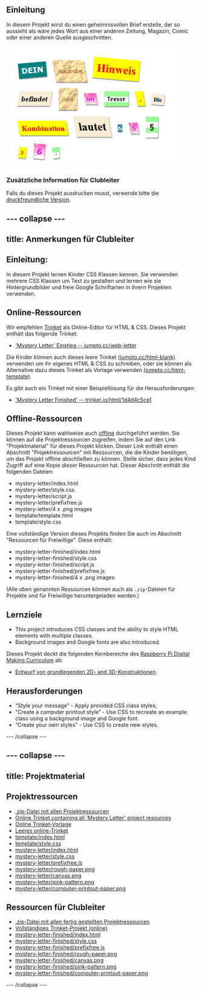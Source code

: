 ## Einleitung

In diesem Projekt wirst du einen geheimnisvollen Brief erstelle, der so aussieht als wäre jedes Wort aus einer anderen Zeitung, Magazin, Comic oder einer anderen Quelle ausgeschnitten.

![Screenshot](images/letter-final.png)

### Zusätzliche Information für Clubleiter

Falls du dieses Projekt ausdrucken musst, verwende bitte die [druckfreundliche Version](https://projects.raspberrypi.org/en/projects/mystery-letter/print).

## \--- collapse \---

## title: Anmerkungen für Clubleiter

## Einleitung:

In diesem Projekt lernen Kinder CSS Klassen kennen. Sie verwenden mehrere CSS Klassen um Text zu gestalten und lernen wie sie Hintergrundbilder und freie Google Schriftarten in ihrern Projekten verwenden.

## Online-Ressourcen

Wir empfehlen [Trinket](https://trinket.io/) als Online-Editor für HTML & CSS. Dieses Projekt enthält das folgende Trinket:

* ['Mystery Letter' Einstieg -- jumpto.cc/web-letter](http://jumpto.cc/web-letter)

Die Kinder können auch dieses leere Trinket [(jumpto.cc/html-blank)](http://jumpto.cc/html-blank) verwenden um ihr eigenes HTML & CSS zu schreiben, oder sie können als Alternative dazu dieses Trinket als Vorlage verwenden [(jumpto.cc/html-template)](http://jumpto.cc/html-template).

Es gibt auch ein Trinket mit einer Beispiellösung für die Herausforderungen:

* ['Mystery Letter Finished' -- trinket.io/html/1d4d4c5ce1](https://trinket.io/html/1d4d4c5ce1)

## Offline-Ressourcen

Dieses Projekt kann wahlweise auch [offline](https://www.codeclubprojects.org/en-GB/resources/webdev-working-offline/) durchgeführt werden. Sie können auf die Projektressourcen zugreifen, indem Sie auf den Link "Projektmaterial" für dieses Projekt klicken. Dieser Link enthält einen Abschnitt "Projektressourcen" mit Ressourcen, die die Kinder benötigen, um das Projekt offline abschließen zu können. Stelle sicher, dass jedes Kind Zugriff auf eine Kopie dieser Ressourcen hat. Dieser Abschnitt enthält die folgenden Dateien:

* mystery-letter/index.html
* mystery-letter/style.css
* mystery-letter/script.js
* mystery-letter/prefixfree.js
* mystery-letter/4 x .png images
* template/template.html
* template/style.css

Eine vollständige Version dieses Projekts finden Sie auch im Abschnitt "Ressourcen für Freiwillige". Diese enthält:

* mystery-letter-finished/index.html
* mystery-letter-finished/style.css
* mystery-letter-finished/script.js
* mystery-letter-finished/prefixfree.js
* mystery-letter-finished/4 x .png images

(Alle oben genannten Ressourcen können auch als `.zip`-Dateien für Projekte und für Freiwillige heruntergeladen werden.)

## Lernziele

* This project introduces CSS classes and the ability to style HTML elements with multiple classes.
* Background images and Google fonts are also introduced. 

Dieses Projekt deckt die folgenden Kernbereiche des [Raspberry Pi Digital Making Curriculum](http://rpf.io/curriculum) ab:

* [Entwurf von grundlegenden 2D- and 3D-Konstruktionen](https://www.raspberrypi.org/curriculum/design/creator).

## Herausforderungen

* “Style your message” - Apply provided CSS class styles;
* “Create a computer printout style” - Use CSS to recreate an example class using a background image and Google font. 
* “Create your own styles” - Use CSS to create new styles.

\--- /collapse \---

## \--- collapse \---

## title: Projektmaterial

## Projektressourcen

* [.zip-Datei mit allen Projektressourcen](resources/letter-project-resources.zip)
* [Online Trinket containing all 'Mystery Letter' project resources](http://jumpto.cc/web-letter)
* [Online Trinket-Vorlage](http://jumpto.cc/trinket-template)
* [Leeres online-Trinket](http://jumpto.cc/trinket-blank)
* [template/index.html](resources/template-index.html)
* [template/style.css](resources/template-style.css)
* [mystery-letter/index.html](resources/mystery-letter-index.html)
* [mystery-letter/style.css](resources/mystery-letter-style.css)
* [mystery-letter/prefixfree.js](resources/mystery-letter-prefixfree.js)
* [mystery-letter/rough-paper.png](resources/mystery-letter-rough-paper.png)
* [mystery-letter/canvas.png](resources/mystery-letter-canvas.png)
* [mystery-letter/pink-pattern.png](resources/mystery-letter-pink-pattern.png)
* [mystery-letter/computer-printout-paper.png](resources/mystery-letter-computer-printout-paper.png)

## Ressourcen für Clubleiter

* [.zip-Datei mit allen fertig gestellten Projektressourcen](resources/letter-volunteer-resources.zip)
* [Vollständiges Trinket-Projekt (online)](https://trinket.io/html/1d4d4c5ce1)
* [mystery-letter-finished/index.html](resources/mystery-letter-finished-index.html)
* [mystery-letter-finished/style.css](resources/mystery-letter-finished-style.css)
* [mystery-letter-finished/prefixfree.js](resources/mystery-letter-finished-prefixfree.js)
* [mystery-letter-finished/rough-paper.png](resources/mystery-letter-finished-rough-paper.png)
* [mystery-letter-finished/canvas.png](resources/mystery-letter-finished-canvas.png)
* [mystery-letter-finished/pink-pattern.png](resources/mystery-letter-finished-pink-pattern.png)
* [mystery-letter-finished/computer-printout-paper.png](resources/mystery-letter-finished-computer-printout-paper.png)

\--- /collapse \---